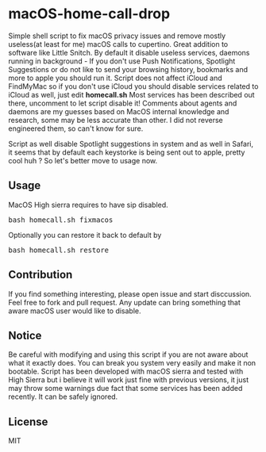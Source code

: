# macOS-home-call-drop
Simple shell script to fix macOS privacy issues and remove mostly useless(at least for me) macOS calls to cupertino. Great addition to software like Little Snitch. By default it disable useless services, daemons running in background - If you don't use Push Notifications, Spotlight Suggestions or do not like to send your browsing history, bookmarks and more to apple you should run it. Script does not affect iCloud and FindMyMac so if you don't use iCloud you should disable services related to iCloud as well, just edit <b>homecall.sh</b> Most services has been described out there, uncomment to let script disable it! Comments about agents and daemons are my guesses based on MacOS internal knowledge and research, some may be less accurate than other. I did not reverse engineered them, so can't know for sure. 

Script as well disable Spotlight suggestions in system and as well in Safari, it seems that by default each keystorke is being sent out to apple, pretty cool huh ? So let's better move to usage now.

## Usage
MacOS High sierra requires to have sip disabled.
<pre>
bash homecall.sh fixmacos
</pre>

Optionally you can restore it back to default by
<pre>
bash homecall.sh restore
</pre>

## Contribution
If you find something interesting, please open issue and start disccussion. Feel free to fork and pull request. Any update can bring something that aware macOS user would like to disable.

## Notice
Be careful with modifying and using this script if you are not aware about what it exactly does. You can break you system very easily and make it non bootable. Script has been developed with macOS sierra and tested with High Sierra but i believe it will work just fine with previous versions, it just may throw some warnings due fact that some services has been added recently. It can be safely ignored.

## License
MIT
